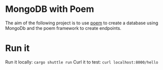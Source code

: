 # MongoDB with Poem
 The aim of the following project is to use [poem](https://docs.rs/poem/latest/poem/) to create a database using MongoDb and the poem framework to create endpoints.

# Run it
Run it locally: `cargo shuttle run`
Curl it to test: `curl localhost:8000/hello`




